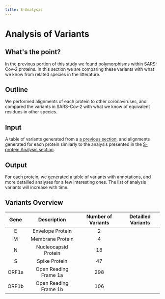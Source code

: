 ```yaml
---
title: S-Analysis
---
```

# Analysis of Variants



## What's the point?

In [the previous portion](https://github.com/galaxyproject/SARS-CoV-2/tree/master/genomics/4-Variation) of this study we found polymorphisms within SARS-Cov-2 proteins. In this section we are comparing these variants with what we know from related species in the litterature.

## Outline

We performed alignments of each protein to other coronaviruses, and compared the variants in SARS-Cov-2 with what we know of equivalent residues in other species.

## Input

A table of variants generated from a [a previous section](https://github.com/galaxyproject/SARS-CoV-2/tree/master/genomics/4-Variation), and alignments generated for each protein similarly to the analysis presented in the
[S-protein Analysis section](https://github.com/galaxyproject/SARS-CoV-2/tree/master/genomics/5-S-analysis).
## Output

For each protein, we generated a table of variants with annotations, and more detailled analyses for a few interesting ones. The list of analysis variants will increase with time.


## Variants Overview


| Gene  | Description | Number of Variants | Detailled Variants |
|:------------:|:--------------:|:--------------:|:--------------:|
|E      | Envelope Protein | 2 | |
|M      | Membrane Protein | 4 | |
|N      | Nucleocapsid Protein | 18 | |
|S      | Spike Protein  | 47 | |
|ORF1a  | Open Reading Frame 1a | 298 | |
|ORF1b  | Open Reading Frame 1b | 106 | |
